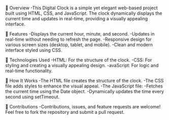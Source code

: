 📖 Overview
-This Digital Clock is a simple yet elegant web-based project built using HTML, CSS, and JavaScript. The clock dynamically displays the current time and updates in real-time, providing a visually appealing interface.

🌟 Features
-Displays the current hour, minute, and second.
-Updates in real-time without needing to refresh the page.
-Responsive design for various screen sizes (desktop, tablet, and mobile).
-Clean and modern interface styled using CSS.

🚀 Technologies Used
-HTML: For the structure of the clock.
-CSS: For styling and creating a visually appealing design.
-avaScript: For logic and real-time functionality.

🎯 How It Works
-The HTML file creates the structure of the clock.
-The CSS file adds styles to enhance the visual appeal.
-The JavaScript file:
-Fetches the current time using the Date object.
-Dynamically updates the time every second using setTimeout.

🤝 Contributions
-Contributions, issues, and feature requests are welcome! Feel free to fork the repository and submit a pull request.
